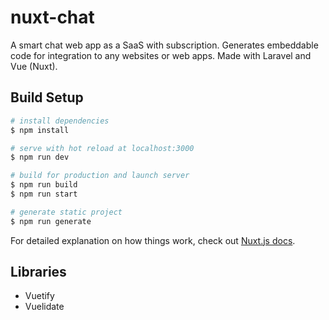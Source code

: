# nuxt-chat
A smart chat web app as a SaaS with subscription. Generates embeddable code for integration to any websites or web apps.
Made with Laravel and Vue (Nuxt).

## Build Setup

```bash
# install dependencies
$ npm install

# serve with hot reload at localhost:3000
$ npm run dev

# build for production and launch server
$ npm run build
$ npm run start

# generate static project
$ npm run generate
```

For detailed explanation on how things work, check out [Nuxt.js docs](https://nuxtjs.org).

## Libraries
- Vuetify
- Vuelidate
